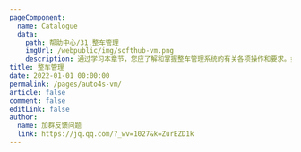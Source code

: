 ```yaml
---
pageComponent:
  name: Catalogue
  data:
    path: 帮助中心/31.整车管理
    imgUrl: /webpublic/img/softhub-vm.png
    description: 通过学习本章节，您应了解和掌握整车管理系统的有关各项操作和要求。如基础数据的维护、业务流程规范、特别事项处理、财务账务处理、管理报表应用分析、常见问题的处理等。包含整车的采购、库存、销售、价格、厂家返利、成本核算等功能领域。
title: 整车管理
date: 2022-01-01 00:00:00
permalink: /pages/auto4s-vm/
article: false
comment: false
editLink: false
author:
  name: 加群反馈问题
  link: https://jq.qq.com/?_wv=1027&k=ZurEZD1k
---
```


<!--div>声明：本帮助中心由雨意澜风倾力构建，如转载应征得授权！</div-->

